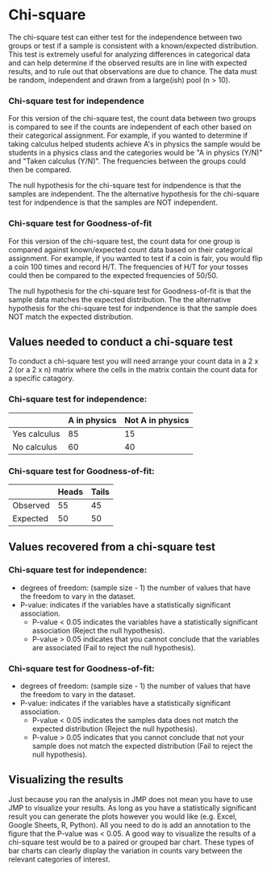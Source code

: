# Chi-square

The chi-square test can either test for the independence between two groups or test if a sample is consistent with a known/expected distribution.
This test is extremely useful for analyzing differences in categorical data and can help determine if the observed results are in line with expected results, and to rule out that observations are due to chance.
The data must be random, independent and drawn from a large(ish) pool (n > 10).

### Chi-square test for independence

For this version of the chi-square test, the count data between two groups is compared to see if the counts are independent of each other based on their categorical assignment.
For example, if you wanted to determine if taking calculus helped students achieve A's in physics the sample would be students in a physics class and the categories would be "A in physics (Y/N)" and "Taken calculus (Y/N)".
The frequencies between the groups could then be compared.

The null hypothesis for the chi-square test for indpendence is that the samples are independent.
The the alternative hypothesis for the chi-square test for indpendence is that the samples are NOT independent.

### Chi-square test for Goodness-of-fit

For this version of the chi-square test, the count data for one group is compared against known/expected count data based on their categorical assignment.
For example, if you wanted to test if a coin is fair, you would flip a coin 100 times and record H/T.
The frequencies of H/T for your tosses could then be compared to the expected frequencies of 50/50.

The null hypothesis for the chi-square test for Goodness-of-fit is that the sample data matches the expected distribution.
The the alternative hypothesis for the chi-square test for indpendence is that the sample does NOT match the expected distribution.

## Values needed to conduct a chi-square test

To conduct a chi-square test you will need arrange your count data in a 2 x 2 (or a 2 x n) matrix where the cells in the matrix contain the count data for a specific catagory.

### Chi-square test for independence:

|              | A in physics | Not A in physics   |
| ------------ | ------------ | ------------------ |
| Yes calculus | 85           | 15                 |
| No  calculus | 60           | 40                 |

### Chi-square test for Goodness-of-fit:

|             | Heads       | Tails       |
| ----------- | ----------- | ----------- |
| Observed    | 55          | 45          |
| Expected    | 50          | 50          |


## Values recovered from a chi-square test

### Chi-square test for independence:

- degrees of freedom: (sample size - 1) the number of values that have the freedom to vary in the dataset.
- P-value: indicates if the variables have a statistically significant association.
  - P-value < 0.05 indicates the variables have a statistically significant association (Reject the null hypothesis).
  - P-value > 0.05 indicates that you cannot conclude that the variables are associated (Fail to reject the null hypothesis).
  
### Chi-square test for Goodness-of-fit:

- degrees of freedom: (sample size - 1) the number of values that have the freedom to vary in the dataset.
- P-value: indicates if the variables have a statistically significant association.
  - P-value < 0.05 indicates the samples data does not match the expected distribution (Reject the null hypothesis).
  - P-value > 0.05 indicates that you cannot conclude that not your sample does not match the expected distribution (Fail to reject the null hypothesis).
  
## Visualizing the results

Just because you ran the analysis in JMP does not mean you have to use JMP to visualize your results. As long as you have a statistically significant result you can generate the plots however you would like (e.g. Excel, Google Sheets, R, Python).
All you need to do is add an annotation to the figure that the P-value was < 0.05.
A good way to visualize the results of a chi-square test would be to a paired or grouped bar chart.
These types of bar charts can clearly display the variation in counts vary between the relevant categories of interest.
